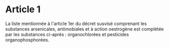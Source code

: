 # Article 1

La liste mentionnée à l'article 1er du décret susvisé comprenant les substances arsenicales, antimobiales et à action oestrogène est complétée par les substances ci-aprés : organochlorées et pesticides organophosphorées.
